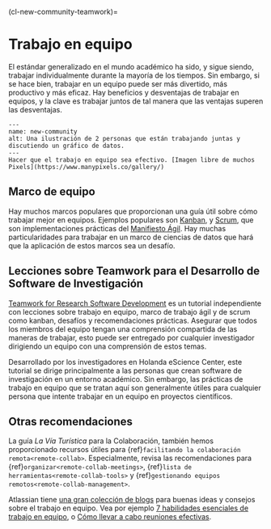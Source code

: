 (cl-new-community-teamwork)=
# Trabajo en equipo
El estándar generalizado en el mundo académico ha sido, y sigue siendo, trabajar individualmente durante la mayoría de los tiempos. Sin embargo, si se hace bien, trabajar en un equipo puede ser más divertido, más productivo y más eficaz. Hay beneficios y desventajas de trabajar en equipos, y la clave es trabajar juntos de tal manera que las ventajas superen las desventajas.

```{figure} ../../figures/new-community.png
---
name: new-community
alt: Una ilustración de 2 personas que están trabajando juntas y discutiendo un gráfico de datos.
---
Hacer que el trabajo en equipo sea efectivo. [Imagen libre de muchos Pixels](https://www.manypixels.co/gallery/)
```

## Marco de equipo

Hay muchos marcos populares que proporcionan una guía útil sobre cómo trabajar mejor en equipos. Ejemplos populares son [Kanban](https://www.atlassian.com/agile/kanban), y [Scrum](https://www.scrum.org/), que son implementaciones prácticas del [Manifiesto Ágil](https://agilemanifesto.org/). Hay muchas particularidades para trabajar en un marco de ciencias de datos que hará que la aplicación de estos marcos sea un desafío.

## Lecciones sobre Teamwork para el Desarrollo de Software de Investigación

[Teamwork for Research Software Development](https://nlesc.github.io/teamwork-for-research-software-development/) es un tutorial independiente con lecciones sobre trabajo en equipo, marco de trabajo ágil y de scrum como kanban, desafíos y recomendaciones prácticas. Asegurar que todos los miembros del equipo tengan una comprensión compartida de las maneras de trabajar, esto puede ser entregado por cualquier investigador dirigiendo un equipo con una comprensión de estos temas.

Desarrollado por los investigadores en Holanda eScience Center, este tutorial se dirige principalmente a las personas que crean software de investigación en un entorno académico. Sin embargo, las prácticas de trabajo en equipo que se tratan aquí son generalmente útiles para cualquier persona que intente trabajar en un equipo en proyectos científicos.

## Otras recomendaciones

La guía *La Vía Turística* para la Colaboración, también hemos proporcionado recursos útiles para {ref}`facilitando la colaboración remota<remote-collab>`. Especialmente, revisa las recomendaciones para {ref}`organizar<remote-collab-meetings>`, {ref}`lista de herramientas<remote-collab-tools>` y {ref}`gestionando equipos remotos<remote-collab-management>`.

Atlassian tiene [una gran colección de blogs](https://www.atlassian.com/blog/teamwork) para buenas ideas y consejos sobre el trabajo en equipo. Vea por ejemplo [7 habilidades esenciales de trabajo en equipo](https://www.atlassian.com/blog/teamwork/teamwork-skills-accelerate-career), o [Cómo llevar a cabo reuniones efectivas](https://www.atlassian.com/blog/teamwork/how-to-run-effective-meetings).
